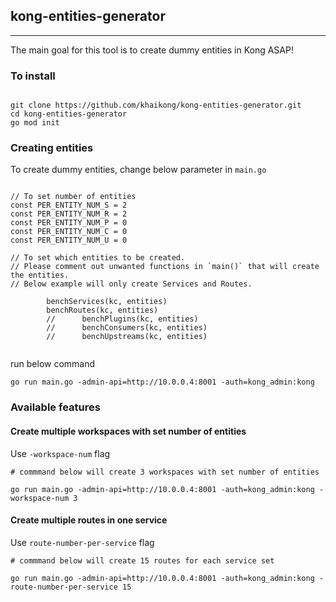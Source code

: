 ## kong-entities-generator

---

The main goal for this tool is to create dummy entities in Kong ASAP! 

### To install

```

git clone https://github.com/khaikong/kong-entities-generator.git
cd kong-entities-generator
go mod init

```

### Creating entities

To create dummy entities, change below parameter in `main.go`

```

// To set number of entities 
const PER_ENTITY_NUM_S = 2
const PER_ENTITY_NUM_R = 2
const PER_ENTITY_NUM_P = 0
const PER_ENTITY_NUM_C = 0
const PER_ENTITY_NUM_U = 0

// To set which entities to be created. 
// Please comment out unwanted functions in `main()` that will create the entities.
// Below example will only create Services and Routes.

		benchServices(kc, entities)
		benchRoutes(kc, entities)
		//		benchPlugins(kc, entities)
		//		benchConsumers(kc, entities)
		//		benchUpstreams(kc, entities)


```

run below command
```
go run main.go -admin-api=http://10.0.0.4:8001 -auth=kong_admin:kong
```

### Available features

#### Create multiple workspaces with set number of entities

Use `-workspace-num` flag
```
# commmand below will create 3 workspaces with set number of entities

go run main.go -admin-api=http://10.0.0.4:8001 -auth=kong_admin:kong -workspace-num 3

```

#### Create multiple routes in one service
Use `route-number-per-service` flag

```
# commmand below will create 15 routes for each service set

go run main.go -admin-api=http://10.0.0.4:8001 -auth=kong_admin:kong -route-number-per-service 15

```
